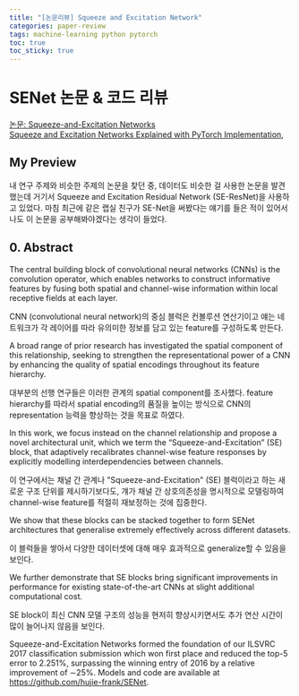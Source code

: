 ```yaml
---
title: "[논문리뷰] Squeeze and Excitation Network"
categories: paper-review
tags: machine-learning python pytorch
toc: true
toc_sticky: true
---
```


# SENet 논문 & 코드 리뷰

[논문: Squeeze-and-Excitation Networks](https://arxiv.org/abs/1709.01507)<br>
[Squeeze and Excitation Networks Explained with PyTorch Implementation](https://amaarora.github.io/2020/07/24/SeNet.html),

## My Preview

내 연구 주제와 비슷한 주제의 논문을 찾던 중, 데이터도 비슷한 걸 사용한 논문을 발견했는데 거기서 Squeeze and Excitation Residual Network (SE-ResNet)을 사용하고 있었다.
마침 최근에 같은 랩실 친구가 SE-Net을 써봤다는 얘기를 들은 적이 있어서 나도 이 논문을 공부해봐야겠다는 생각이 들었다.

## 0. Abstract

The central building block of convolutional neural networks (CNNs) is the convolution operator, which enables networks to construct informative features by fusing both spatial and channel-wise information within local receptive fields at each layer.

CNN (convolutional neural network)의 중심 블럭은 컨볼루션 연산기이고 얘는 네트워크가 각 레이어를 따라 유의미한 정보를 담고 있는 feature를 구성하도록 만든다.

A broad range of prior research has investigated the spatial component of this relationship, seeking to strengthen the representational power of a CNN by enhancing the quality of spatial encodings throughout its feature hierarchy.

대부분의 선행 연구들은 이러한 관계의 spatial component를 조사했다. feature hierarchy를 따라서 spatial encoding의 품질을 높이는 방식으로 CNN의 representation 능력을 향상하는 것을 목표로 하였다.

In this work, we focus instead on the channel relationship and propose a novel architectural unit, which we term the “Squeeze-and-Excitation” (SE) block, that adaptively recalibrates channel-wise feature responses by explicitly modelling interdependencies between channels.

이 연구에서는 채널 간 관계나 "Squeeze-and-Excitation" (SE) 블럭이라고 하는 새로운 구조 단위를 제시하기보다도, 걔가 채널 간 상호의존성을 명시적으로 모델링하여 channel-wise feature를 적절히 재보정하는 것에 집중한다.

We show that these blocks can be stacked together to form SENet architectures that generalise extremely effectively across different datasets.

이 블럭들을 쌓아서 다양한 데이터셋에 대해 매우 효과적으로 generalize할 수 있음을 보인다.

We further demonstrate that SE blocks bring significant improvements in performance for existing state-of-the-art CNNs at slight additional computational cost.

SE block이 최신 CNN 모델 구조의 성능을 현저히 향상시키면서도 추가 연산 시간이 많이 늘어나지 않음을 보인다.

Squeeze-and-Excitation Networks formed the foundation of our ILSVRC 2017 classification submission which won first place and reduced the top-5 error to 2.251%, surpassing the winning entry of 2016 by a relative improvement of ∼25%. Models and code are available at https://github.com/hujie-frank/SENet.
